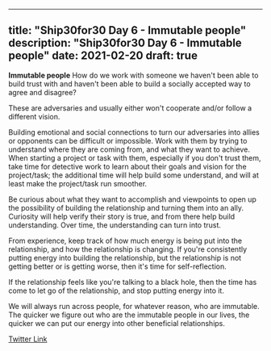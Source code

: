 
---
title: "Ship30for30 Day 6 - Immutable people"
description: "Ship30for30 Day 6 - Immutable people"
date: 2021-02-20
draft: true
---

**Immutable people**
How do we work with someone we haven't been able to build trust with and haven't been able to build a socially accepted way to agree and disagree?

These are adversaries and usually either won't cooperate and/or follow a different vision.  

Building emotional and social connections to turn our adversaries into allies or opponents can be difficult or impossible.  Work with them by trying to understand where they are coming from, and what they want to achieve.  When starting a project or task with them, especially if you don't trust them, take time for detective work to learn about their goals and vision for the project/task; the additional time will help build some understand, and will at least make the project/task run smoother.

Be curious about what they want to accomplish and viewpoints to open up the possibility of building the relationship and turning them into an ally.  Curiosity will help verify their story is true, and from there help build understanding.  Over time, the understanding can turn into trust. 

From experience, keep track of how much energy is being put into the relationship, and how the relationship is changing.  If you're consistently putting energy into building the relationship, but the relationship is not getting better or is getting worse, then it's time for self-reflection.  

If the relationship feels like you're talking to a black hole, then the time has come to let go of the relationship, and stop putting energy into it. 

We will always run across people, for whatever reason, who are immutable.  The quicker we figure out who are the immutable people in our lives, the quicker we can put our energy into other beneficial relationships. 

[Twitter Link](https://twitter.com/hippiebikeracer/status/1363152026486665218?s=20)
